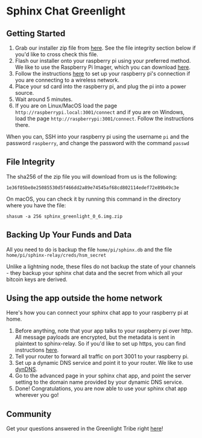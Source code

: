 # Sphinx Chat Greenlight



## Getting Started

1. Grab our installer zip file from [here](https://sphinx-greenlight.s3.amazonaws.com/sphinx_greenlight_0_6.img.zip). See the file integrity section below if you'd like to cross check this file.
2. Flash our installer onto your raspberry pi using your preferred method. We like to use the Raspberry Pi Imager, which you can download [here](https://www.raspberrypi.com/software/).
3. Follow the instructions [here](https://www.raspberrypi.org/documentation/computers/configuration.html#setting-up-a-headless-raspberry-pi) to set up your raspberry pi's connection if you are connecting to a wireless network.
4. Place your sd card into the raspberry pi, and plug the pi into a power source.
5. Wait around 5 minutes.
6. If you are on Linux/MacOS load the page `http://raspberrypi.local:3001/connect` and if you are on Windows, load the page `http://raspberrypi:3001/connect`. Follow the instructions there.

When you can, SSH into your raspberry pi using the username `pi` and the password `raspberry`, and change the password with the command `passwd`

## File Integrity

The sha256 of the zip file you will download from us is the following:

```
1e36f05be8e25085530d5f466dd2a89e74545af68cd802114edef72e89b49c3e
```

On macOS, you can check it by running this command in the directory where you have the file:

`shasum -a 256 sphinx_greenlight_0_6.img.zip`

## Backing Up Your Funds and Data

All you need to do is backup the file `home/pi/sphinx.db` and the file `home/pi/sphinx-relay/creds/hsm_secret`

Unlike a lightning node, these files do not backup the state of your channels - they backup your sphinx chat data and the secret from which all your bitcoin keys are derived.

## Using the app outside the home network

Here's how you can connect your sphinx chat app to your raspberry pi at home.

1. Before anything, note that your app talks to your raspberry pi over http. All message payloads are encrypted, but the metadata is sent in plaintext to sphinx-relay. So if you'd like to set up https, you can find instructions [here](./raspiblitz_deployment.md).
2. Tell your router to forward all traffic on port 3001 to your raspberry pi.
3. Set up a dynamic DNS service and point it to your router. We like to use [dynDNS](https://account.dyn.com/).
4. Go to the advanced page in your sphinx chat app, and point the server setting to the domain name provided by your dynamic DNS service.
5. Done! Congratulations, you are now able to use your sphinx chat app wherever you go!

## Community

Get your questions answered in the Greenlight Tribe right [here](https://tribes.sphinx.chat/t/greenlight)!
